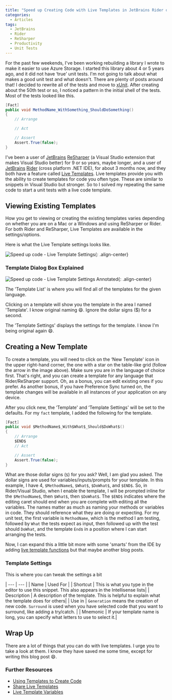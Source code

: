 ```yaml
---
title: "Speed up Creating Code with Live Templates in JetBrains Rider or ReSharper"
categories:
  - Articles
tags:
  - JetBrains
  - Rider
  - ReSharper
  - Productivity
  - Unit Tests
---
```

For the past few weekends, I've been working rebuilding a library I wrote to make it easier to use Azure Storage. I started this library about 4 or 5 years ago, and it did not have ‘true' unit tests. I'm not going to talk about what makes a good unit test and what doesn't. There are plenty of posts around that! I decided to rewrite all of the tests and move to [xUnit](https://xUnit.net). After creating about the 50th test or so, I noticed a pattern in the initial shell of the tests. Most of the tests looked like this.

```cs
[Fact]
public void MethodName_WithSomething_ShouldDoSomething()
{
    // Arrange

    // Act

    // Assert
    Assert.True(false);
}
```

I've been a user of [JetBrains](https://www.jetbrains.com) [ReSharper](https://jetbrains.com/resharper) (a Visual Studio extension that makes Visual Studio better) for 9 or so years, maybe longer, and a user of [JetBrains](https://www.jetbrains.com) [Rider](https://jetbrains.com/rider) (cross platform .NET IDE), for about 3 months now, and they both have a feature called [Live Templates](https://www.jetbrains.com/help/rider/using-live-templates.html). Live templates provide you with the ability to create templates for code you often type. These are similar to snippets in Visual Studio but stronger. So to I solved my repeating the same code to start a unit tests with a live code template.

## Viewing Existing Templates

How you get to viewing or creating the existing templates varies depending on whether you are on a Mac or a Windows and using ReSharper or Rider.  For both Rider and ReSharper, Live Templates are available in the settings/options.

Here is what the Live Template settings looks like.

![Speed up code - Live Template Settings](/assets/images/posts/live-templates-settings.png){: .align-center}

### Template Dialog Box Explained

![Speed up code - Live Template Settings Annotated](/assets/images/posts/live-templates-settings-annotated.png){: .align-center}

The 'Template List' is where you will find all of the templates for the given language.

Clicking on a template will show you the template in the area I named 'Template'. I know original naming :smile:. Ignore the dollar signs ($) for a second.

The 'Template Settings' displays the settings for the template. I know I'm being original again :smile:.

## Creating a New Template

To create a template, you will need to click on the ‘New Template' icon in the upper right-hand corner, the one with a star on the table-like grid (follow the arrow in the image above). Make sure you are in the language of choice first. That's right, and you can create a template for any language that Rider/ReSharper support. Oh, as a bonus, you can edit existing ones if you prefer. As another bonus, if you have Preference Sync turned on, the template changes will be available in all instances of your application on any device.

After you click new, the ‘Template' and ‘Template Settings' will be set to the defaults. For my `fact` template, I added the following for the template.

```cs
[Fact]
public void $MethodName$_With$What$_Should$DoWhat$()
{
    // Arrange
    $END$
    // Act

    // Assert
    Assert.True(false);
}
```

What are those dollar signs (`$`) for you ask? Well, I am glad you asked. The dollar signs are used for variables/inputs/prompts for your template. In this example, I have 4, `$MethodName$`, `$What$`, `$DoWhat$`, and `$END$`. So, in Rider/Visual Studio, when I enable the template, I will be prompted inline for the `$MethodName$`, then `$What$`, then `$DoWhat$`. The `$END$` indicates where the editing caret should end when you are complete with editing all the variables. The names matter as much as naming your methods or variables in code. They should reference what they are doing or expecting. For my unit test, the first variable is `MethodName`, which is the method I am testing, followed by `What` the tests expect as input, then followed up with the test should `DoWhat`, and the template `End`s in a position where I can start arranging the tests.

Now, I can expand this a little bit more with some 'smarts' from the IDE by adding [live template functions](https://www.jetbrains.com/help/idea/template-variables.html#predefined_functions) but that maybe another blog posts.

### Template Settings

This is where you can tweak the settings a bit

| --- | --- |
| Name | Used For |
| Shortcut | This is what you type in the editor to use this snippet. This also appears in the Intellisense lists|
| Description | A description of the template. This is helpful to explain what the template does for others|
| Use in | `Generation` means the creation of new code. `Surround` is used when you have selected code that you want to surround, like adding a try/catch. |
| Mnemonic | If your template name is long, you can specify what letters to use to select it.|

## Wrap Up

There are a lot of things that you can do with live templates. I urge you to take a look at them.  I know they have saved me some time, except for writing this blog post :smile:.

### Further Resources

- [Using Templates to Create Code](https://www.jetbrains.com/help/rider/Templates_Rider.html)
- [Share Live Templates](https://www.jetbrains.com/help/rider/Sharing_Live_Templates.html)
- [Live Template Variables](https://www.jetbrains.com/help/rider/template_variables.html)